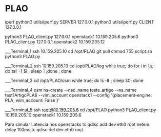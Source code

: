# PLAO
iperf
python3 utils/iperf.py SERVER  127.0.0.1
python3 utils/iperf.py CLIENT 127.0.0.1


python3 PLAO_client.py 127.0.0.1 openstack1 10.159.205.6
python3 PLAO_client.py 127.0.0.1 openstack2 10.159.205.12

___Terminal_1
ssh 10.159.205.10
cd /opt/PLAO
git pull
chmod 755 script.sh
python3 PLAO.py

___Terminal_2
ssh 10.159.205.10
cd /opt/PLAO/log
while true; do  for i in `ls`; do tail -1 $i ; sleep 1 ;done ; done

___Terminal_3
cd /opt/PLAO/osm
while true; do  ls -lt  ; sleep 30; done

___Terminal_4
osm  ns-create --nsd_name teste_artigo  --ns_name test1ArtigoPLA9 --vim_account openstack1 --config '{placement-engine: PLA, wim_account: False }'

___Terminal_5
ssh root@10.159.205.6
cd /opt/PLAO
python3 PLAO_client.py 10.159.205.10 openstack1 10.159.205.6


Para simular Latencia nos openstacks
tc qdisc add dev eth0 root netem delay 100ms
tc qdisc del dev eth0 root